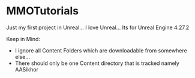 # MMOTutorials
 Just my first project in Unreal... I love Unreal... Its for Unreal Engine 4.27.2

Keep in Mind:
- I ignore all Content Folders which are downloadable from somewhere else...
- There should only be one Content directory that is tracked namely AASikhor 